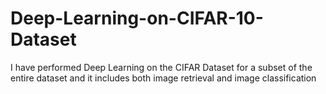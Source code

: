 # Deep-Learning-on-CIFAR-10-Dataset
I have performed Deep Learning on the CIFAR Dataset for a subset of the entire dataset and it includes both image retrieval and image classification

